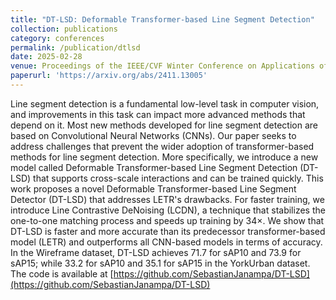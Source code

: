 ```yaml
---
title: "DT-LSD: Deformable Transformer-based Line Segment Detection"
collection: publications
category: conferences
permalink: /publication/dtlsd
date: 2025-02-28
venue: Proceedings of the IEEE/CVF Winter Conference on Applications of Computer Vision (WACV) 2025''
paperurl: 'https://arxiv.org/abs/2411.13005'
---
```


Line segment detection is a fundamental low-level task in computer vision, and improvements in this task can impact more advanced methods that depend on it. Most new methods developed for line segment detection are based on Convolutional Neural Networks (CNNs). Our paper seeks to address challenges that prevent the wider adoption of transformer-based methods for line segment detection. More specifically, we introduce a new model called Deformable Transformer-based Line Segment Detection (DT-LSD) that supports cross-scale interactions and can be trained quickly. This work proposes a novel Deformable Transformer-based Line Segment Detector (DT-LSD) that addresses LETR's drawbacks. For faster training, we introduce Line Contrastive DeNoising (LCDN), a technique that stabilizes the one-to-one matching process and speeds up training by 34×. We show that DT-LSD is faster and more accurate than its predecessor transformer-based model (LETR) and outperforms all CNN-based models in terms of accuracy. In the Wireframe dataset, DT-LSD achieves 71.7 for sAP10 and 73.9 for sAP15; while 33.2 for sAP10 and 35.1 for sAP15 in the YorkUrban dataset. The code is available at [https://github.com/SebastianJanampa/DT-LSD](https://github.com/SebastianJanampa/DT-LSD)
